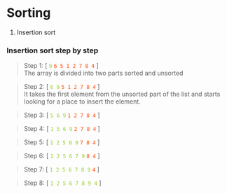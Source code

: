 # Sorting

1. Insertion sort

### Insertion sort step by step

> Step 1: [ <code style="color: Yellowgreen">9</code>
			<code style="color: Orangered">6 5 1 2 7 8 4</code> ]\
> The array is divided into two parts sorted and unsorted

> Step 2: [ <code style="color: Yellowgreen">6 9</code>
			<code style="color: Orangered">5 1 2 7 8 4</code> ]\
> It takes the first element from the unsorted part of the list and starts looking for a place to insert the element.

> Step 3: [ <code style="color: Yellowgreen">5 6 9</code>
			<code style="color: Orangered">1 2 7 8 4</code> ]

> Step 4: [ <code style="color: Yellowgreen">1 5 6 9</code>
			<code style="color: Orangered">2 7 8 4</code> ]

> Step 5: [ <code style="color: Yellowgreen">1 2 5 6 9</code>
			<code style="color: Orangered">7 8 4</code> ]

> Step 6: [ <code style="color: Yellowgreen">1 2 5 6 7 9</code>
			<code style="color: Orangered">8 4</code> ]

> Step 7: [ <code style="color: Yellowgreen">1 2 5 6 7 8 9</code>
			<code style="color: Orangered">4</code> ]

> Step 8: [ <code style="color: Yellowgreen">1 2 5 6 7 8 9 4</code> ]